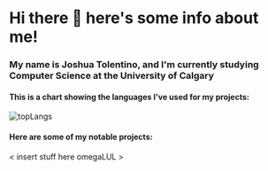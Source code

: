 # Hi there 👋 here's some info about me!

### My name is Joshua Tolentino, and I'm currently studying Computer Science at the University of Calgary 

#### This is a chart showing the languages I've used for my projects:

![topLangs](https://github-readme-stats-ochre-zeta.vercel.app/api/top-langs/?username=jtolentino1&hide_title=true&card_width=500)

#### Here are some of my notable projects:

< insert stuff here omegaLUL >
